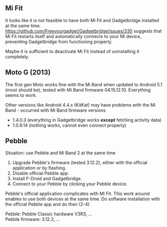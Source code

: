 ## Mi Fit
It looks like it is not feasible to have both Mi Fit and Gadgetbridge installed at the same time. https://github.com/Freeyourgadget/Gadgetbridge/issues/330 suggests that Mi Fit restarts itself and automatically connects to your Mi device, preventing Gadgetbridge from functioning properly.

Maybe it is sufficient to deactivate Mi Fit instead of uninstalling it completely.

## Moto G (2013)

The first gen Moto works fine with the Mi Band when updated to Android 5.1 (most should be), tested with Mi Band firmware 04.15.12.10. Everything seems to work.

Other versions like Android 4.4.x (KitKat) may have problems with the Mi Band - occurred with Mi Band firmware versions 
* 1.4.0.3 (everything in Gadgetbridge works **except** fetching activity data)
* 1.0.9.14 (nothing works, cannot even connect properly)

## Pebble 

Situation: use Pebble and Mi Band 2 at the same time    

1. Upgrade Pebble's firmware (tested 3.12.2), either with the official application or by flashing. 
2. Disable official Pebble app. 
3. Install F-Droid and Gadgetbridge. 
4. Connect to your Pebble by clicking your Pebble device. 

Pebble's official application complicates with Mi Fit. This work around enables to use both devices at the same time. Do software installation with the official Pebble app and do then (2-4)

Pebble: Pebble Classic hardware V3R3, ...    
Pebble firmware: 3.12.2, ...